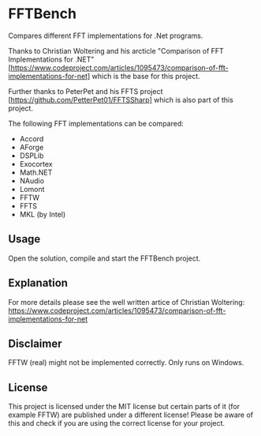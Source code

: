 # FFTBench
Compares different FFT implementations for .Net programs.

Thanks to Christian Woltering and his arcticle "Comparison of FFT Implementations for .NET" [https://www.codeproject.com/articles/1095473/comparison-of-fft-implementations-for-net] which is the base for this project.

Further thanks to PeterPet and his FFTS project [https://github.com/PetterPet01/FFTSSharp] which is also part of this project.

The following FFT implementations can be compared:
-	Accord
-	AForge
-	DSPLib
-	Exocortex
-	Math.NET
-	NAudio
-	Lomont
-	FFTW
-	FFTS
-	MKL (by Intel)

## Usage
Open the solution, compile and start the FFTBench project.

## Explanation
For more details please see the well written artice of Christian Woltering: https://www.codeproject.com/articles/1095473/comparison-of-fft-implementations-for-net

## Disclaimer
FFTW (real) might not be implemented correctly.
Only runs on Windows.

## License
This project is licensed under the MIT license but certain parts of it (for example FFTW) are published under a different license!
Please be aware of this and check if you are using the correct license for your project.